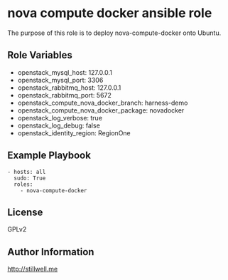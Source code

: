 nova compute docker ansible role
================================

The purpose of this role is to deploy nova-compute-docker onto Ubuntu. 

Role Variables
--------------

- openstack_mysql_host: 127.0.0.1
- openstack_mysql_port: 3306
- openstack_rabbitmq_host: 127.0.0.1
- openstack_rabbitmq_port: 5672
- openstack_compute_nova_docker_branch: harness-demo
- openstack_compute_nova_docker_package: novadocker
- openstack_log_verbose: true
- openstack_log_debug: false
- openstack_identity_region: RegionOne

Example Playbook
-------------------------

    - hosts: all
      sudo: True
      roles:
        - nova-compute-docker

License
-------

GPLv2

Author Information
------------------

http://stillwell.me
